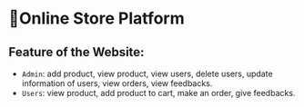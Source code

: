 # **🏬Online Store Platform** 
## Feature of the Website:
- `Admin`: add product, view product, view users, delete users, update information of users, view orders, view feedbacks.
- `Users`: view product, add product to cart, make an order, give feedbacks.
